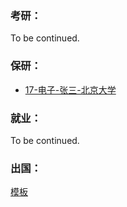### 考研：

To be continued.

### 保研：

  - [17-电子-张三-北京大学](升学就业/电子信息工程学院/17-zhangsan.md)

### 就业：

To be continued.

### 出国：

[模板](https://sustech-application.github.io/2020-Fall/#/grad-application/electronic-and-electrical-engineering/communication-engineering/[US]-15-zhongwenzhao)

